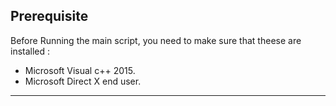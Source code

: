 ## Prerequisite

Before Running the main script, you need to make sure that theese are installed :

- Microsoft Visual c++ 2015.
- Microsoft Direct X end user.
---
